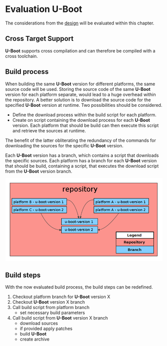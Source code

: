 # Evaluation U-Boot
The considerations from the [design](../design/bootloader.md) will be evaluated
within this chapter.

## Cross Target Support
**U-Boot** supports cross compilation and can therefore be compiled with a
cross toolchain.

## Build process 
When building the same **U-Boot** version for different platforms, the same
source code will be used. Storing the source code of the same **U-Boot** version
for each platform separate, would lead to a huge overhead within the repository.
A better solution is to download the source code for the specified **U-Boot**
version at runtime. Two possibilities should be considered.

* Define the download process within the build script for each platform.
* Create on script containing the download process for each **U-Boot** version.
  Each platform that should be build can then execute this script and retrieve
  the sources at runtime.

The benefit of the latter obliterating the redundancy of the commands for
downloading the sources for the specific **U-Boot** version. 

Each **U-Boot** version has a branch, which contains a script that downloads the
specific sources. Each platform has a branch for each **U-Boot** version that
should be build, containing a script, that executes the download script from the
**U-Boot** version branch.

[![Structure](background/evaluation/img/eval_uboot.png)](background/evaluation/img/eval_uboot.png)

## Build steps
With the now evaluated build process, the build steps can be redefined.

1. Checkout platform branch for **U-Boot** version X
1. Checkout **U-Boot** version X branch
1. Call build script from platform branch
    * set necessary build parameters
1. Call build script from **U-Boot** version X branch
    * download sources
    * if provided apply patches
    * build **U-Boot**
    * create archive

